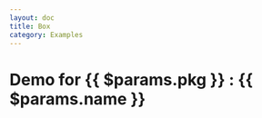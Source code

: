 ```yaml
---
layout: doc
title: Box
category: Examples
---
```


# Demo for {{ $params.pkg }} : {{ $params.name }}

<!-- @content -->

[//]: # '::: details source code'
[//]: # '<<< [examples]'
[//]: # ':::'
